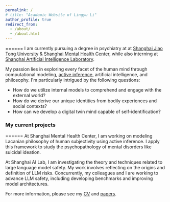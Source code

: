 ```yaml
---
permalink: /
# title: "Academic Website of Lingyu Li"
author_profile: true
redirect_from: 
  - /about/
  - /about.html
---
```


======
I am currently pursuing a degree in psychiatry at at [Shanghai Jiao Tong University][sjtu] & [Shanghai Mental Health Center][smhc], while also interning at [Shanghai Artificial Intelligence Laboratory][shailab].

My passion lies in exploring every facet of the human mind through computational modeling, [active inference][fep], artificial intelligence, and philosophy. I'm particularly intrigued by the following questions:

* How do we utilize internal models to comprehend and engage with the external world?
* How do we derive our unique identities from bodily experiences and social contexts?
* How can we develop a digital twin mind capable of self-identification?


### My current projects
======
At Shanghai Mental Health Center, I am working on modeling Lacanian philosophy of human subjectivity using active inference. I apply this framework to study the psychopathology of mental disorders like suicidal ideation.

At Shanghai AI Lab, I am investigating the theory and techniques related to large language model safety. My work involves reflecting on the origins and definition of LLM risks. Concurrently, my colleagues and I are working to advance LLM safety, including developing benchmarks and improving model architectures.



For more information, please see my [CV](http://www.lingyuli.site/cv/) and [papers](http://www.lingyuli.site/papers/).

[sjtu]: https://en.sjtu.edu.cn/
[smhc]: https://www.smhc.org.cn/English/
[shailab]: https://www.shlab.org.cn/
[fep]: https://en.wikipedia.org/wiki/Free_energy_principle